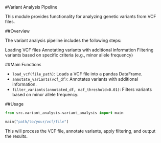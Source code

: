 #Variant Analysis Pipeline

This module provides functionality for analyzing genetic variants from VCF files.

##Overview

The variant analysis pipeline includes the following steps:

Loading VCF files
Annotating variants with additional information
Filtering variants based on specific criteria (e.g., minor allele frequency)

##Main Functions

- `load_vcf(file_path)`: Loads a VCF file into a pandas DataFrame.
- `annotate_variants(vcf_df)`: Annotates variants with additional information.
- `filter_variants(annotated_df, maf_threshold=0.01)`: Filters variants based on minor allele frequency.

##Usage
```python
from src.variant_analysis.variant_analysis import main

main("path/to/your/vcf/file")
```

This will process the VCF file, annotate variants, apply filtering, and output the results.
